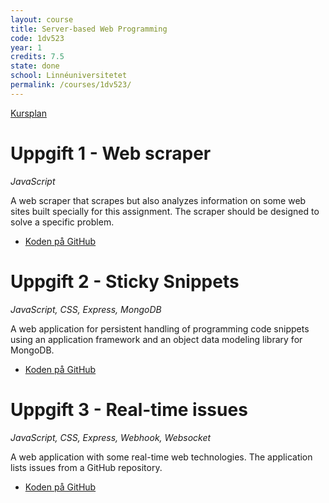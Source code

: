 ```yaml
---
layout: course
title: Server-based Web Programming
code: 1dv523
year: 1
credits: 7.5
state: done
school: Linnéuniversitetet
permalink: /courses/1dv523/
---
```


[Kursplan](/files/courseplan/1dv523.pdf)

Uppgift 1 - Web scraper
===
*JavaScript*

A web scraper that scrapes but also analyzes information on some web sites built specially for this assignment. The scraper should be designed to solve a specific problem.

- [Koden på GitHub](https://github.com/afandrey/Serverbaserad-programmering/tree/master/Exam%20Assignment%201)

Uppgift 2 - Sticky Snippets
===
*JavaScript, CSS, Express, MongoDB*

A web application for persistent handling of programming code snippets using an application framework and an object data modeling library for MongoDB.

- [Koden på GitHub](https://github.com/afandrey/Serverbaserad-programmering/tree/master/Exam%20Assignment%202)

Uppgift 3 - Real-time issues
===
*JavaScript, CSS, Express, Webhook, Websocket*

A web application with some real-time web technologies. The application lists issues from a GitHub repository.

- [Koden på GitHub](https://github.com/afandrey/Serverbaserad-programmering/tree/master/Exam%20Assignment%203)